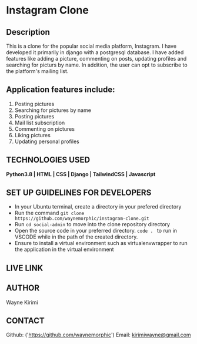 # Instagram Clone

## Description
This is a clone for the popular social media platform, Instagram. I have developed it primarily in django 
 with a postgresql database. I have added features like adding a picture, commenting on posts, updating profiles and searching for picturs by name.
 In addition, the user can opt to subscribe to the platform's mailing list.

## Application features include:
1. Posting pictures
2. Searching for pictures by name
3. Posting pictures
4. Mail list subscription
5. Commenting on pictures
6. Liking pictures
7. Updating personal profiles

## TECHNOLOGIES USED
**Python3.8 | HTML | CSS | Django | TailwindCSS | Javascript**

## SET UP GUIDELINES FOR DEVELOPERS
 - In your Ubuntu terminal, create a directory in your prefered directory
 - Run the command `git clone https://github.com/waynemorphic/instagram-clone.git`
 - Run `cd social-admin` to move into the clone repository directory
 - Open the source code in your preferred directory. `code . ` to run in VSCODE while in the path of the created directory.
 - Ensure to install a virtual environment such as virtualenvwrapper to run the application in the virtual environment

## LIVE LINK


## AUTHOR
Wayne Kirimi

## CONTACT
Github: ('https://github.com/waynemorphic')
Email: kirimiwayne@gmail.com